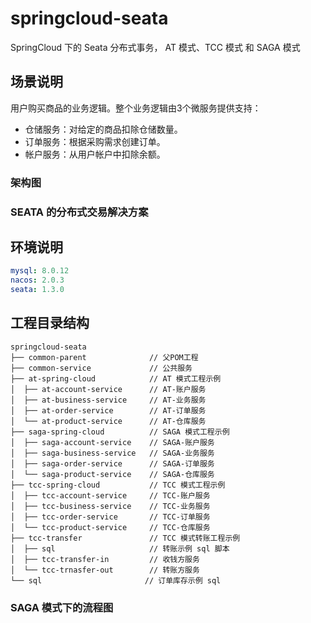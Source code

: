 # springcloud-seata

SpringCloud 下的 Seata 分布式事务， AT 模式、TCC 模式 和 SAGA 模式

## 场景说明

用户购买商品的业务逻辑。整个业务逻辑由3个微服务提供支持：

- 仓储服务：对给定的商品扣除仓储数量。
- 订单服务：根据采购需求创建订单。
- 帐户服务：从用户帐户中扣除余额。

### 架构图



### SEATA 的分布式交易解决方案


## 环境说明
```yaml
mysql: 8.0.12
nacos: 2.0.3
seata: 1.3.0
```

## 工程目录结构

```
springcloud-seata
├── common-parent              // 父POM工程
├── common-service             // 公共服务
├── at-spring-cloud            // AT 模式工程示例
│  ├── at-account-service      // AT-账户服务
│  ├── at-business-service     // AT-业务服务
│  ├── at-order-service        // AT-订单服务
│  └── at-product-service      // AT-仓库服务
├── saga-spring-cloud          // SAGA 模式工程示例 
│  ├── saga-account-service    // SAGA-账户服务
│  ├── saga-business-service   // SAGA-业务服务
│  ├── saga-order-service      // SAGA-订单服务
│  └── saga-product-service    // SAGA-仓库服务
├── tcc-spring-cloud           // TCC 模式工程示例 
│  ├── tcc-account-service     // TCC-账户服务
│  ├── tcc-business-service    // TCC-业务服务
│  ├── tcc-order-service       // TCC-订单服务
│  └── tcc-product-service     // TCC-仓库服务
├── tcc-transfer               // TCC 模式转账工程示例
│  ├── sql                     // 转账示例 sql 脚本
│  ├── tcc-transfer-in         // 收钱方服务 
│  └── tcc-trnasfer-out        // 转账方服务
└── sql                       // 订单库存示例 sql
```



### SAGA 模式下的流程图
